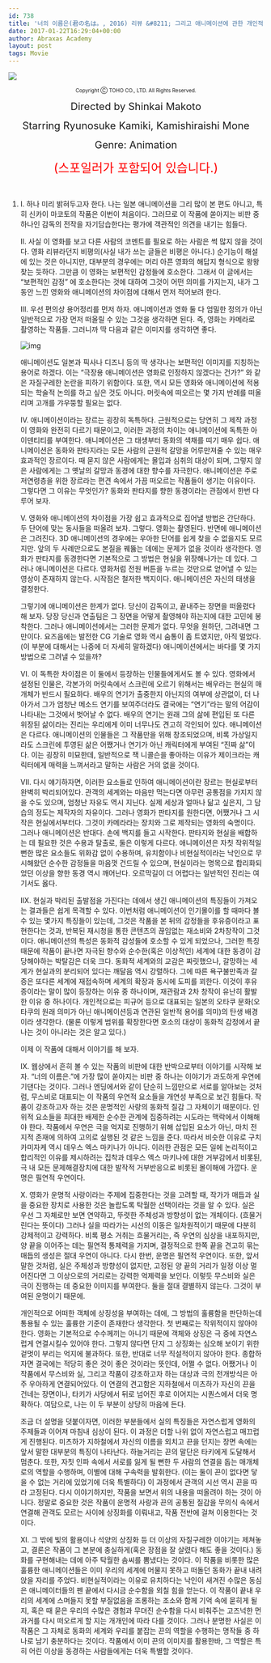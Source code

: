 ```yaml
---
id: 738
title: '너의 이름은(君の名は。, 2016) 리뷰 &#8211; 그리고 애니메이션에 관한 개인적인 생각'
date: 2017-01-22T16:29:04+00:00
author: Abraxas Academy
layout: post
tags: Movie
---
```

![](https://images-na.ssl-images-amazon.com/images/M/MV5BODRmZDVmNzUtZDA4ZC00NjhkLWI2M2UtN2M0ZDIzNDcxYThjL2ltYWdlXkEyXkFqcGdeQXVyNTk0MzMzODA@._V1_SY1000_SX675_AL_.jpg)
</p>

<p style="text-align: center;">
  <span style="font-size: 10px;">Copyright Ⓒ TOHO CO., LTD. All Rights Reserved.</span>
</p>

<p style="text-align: center;">
  <span style="font-size: 20px;">Directed by Shinkai Makoto</span>
</p>

<p style="text-align: center;">
  <span style="font-size: 20px;">Starring Ryunosuke Kamiki, Kamishiraishi Mone</span>
</p>

<p style="text-align: center;">
  <span style="font-size: 20px;">Genre: Animation</span>
</p>

<p style="text-align: center;">
  <span style="font-size: 24px; color: #ff0000;">(스포일러가 포함되어 있습니다.)</span>
</p>

&nbsp;

1. I. 하나 미리 밝혀두고자 한다. 나는 일본 애니메이션을 그리 많이 본 편도 아니고, 특히 신카이 마코토의 작품은 이번이 처음이다. 그러므로 이 작품에 쏟아지는 비판 중 하나인 감독의 전작을 자기담습한다는 평가에 객관적인 의견을 내기는 힘들다.

    

   II. 사실 이 영화를 보고 다른 사람의 코멘트를 필요로 하는 사람은 썩 많지 않을 것이다. 영화 리뷰라던지 비평의(사실 내가 쓰는 글들은 비평은 아니다.) 순기능이 해설에 있는 것은 아니지만, 대부분의 경우에는 머리 아픈 영화의 해답지 형식으로 왕왕 찾는 듯하다. 그만큼 이 영화는 보편적인 감정들에 호소한다. 그래서 이 글에서는 “보편적인 감정” 에 호소한다는 것에 대하여 그것이 어떤 의미를 가지는지, 내가 그동안 느낀 영화와 애니메이션의 차이점에 대해서 먼저 적어보려 한다.

    

   III. 우선 편의상 용어정리를 먼저 하자. 애니메이션과 영화 둘 다 엄밀한 정의가 아닌 일반적으로 가장 먼저 떠올릴 수 있는 그것을 생각하면 된다. 즉, 영화는 카메라로 촬영하는 작품들. 그러니까 딱 다음과 같은 이미지를 생각하면 좋다. 

   ![img](https://s3.amazonaws.com/chssweb/event_images/5895/original/Truffaut.jpg?1459768098)

   애니메이션도 일본과 픽사나 디즈니 등의 딱 생각나는 보편적인 이미지를 지칭하는 용어로 하겠다. 이는 “극장용 애니메이션은 영화로 인정하지 않겠다는 건가?” 와 같은 자질구레한 논란을 피하기 위함이다. 또한, 역시 모든 영화와 애니메이션에 적용되는 학술적 논의를 하고 싶은 것도 아니다. 머릿속에 떠오르는 몇 가지 반례를 떠올리며 고개를 갸우뚱할 필요는 없다.

    

   IV. 애니메이션이라는 장르는 굉장히 독특하다. 근원적으로는 당연히 그 제작 과정이 영화와 완전히 다르기 때문이고, 이러한 과정의 차이는 애니메이션에 독특한 아이덴티티를 부여한다. 애니메이션은 그 태생부터 동화의 색채를 띠기 매우 쉽다. 애니메이션은 동화와 판타지라는 모든 사람의 근원적 갈망을 어루만져줄 수 있는 매우 효과적인 장르이다. 때 묻지 않은 사람에게는 몰입과 심취의 대상이 되며, 그렇지 않은 사람에게는 그 옛날의 갈망과 동경에 대한 향수를 자극한다. 애니메이션은 주로 저연령층을 위한 장르라는 편견 속에서 가끔 떠오르는 작품들이 생기는 이유이다. 그렇다면 그 이유는 무엇인가? 동화와 판타지를 향한 동경이라는 관점에서 한번 다루어 보자.

    

   V. 영화와 애니메이션의 차이점을 가장 쉽고 효과적으로 집어낼 방법은 간단하다. 두 단어에 맞는 동사들을 떠올려 보자. 그렇다. 영화는 촬영된다. 반면에 애니메이션은 그려진다. 3D 애니메이션의 경우에는 우아한 단어를 쉽게 찾을 수 없을지도 모르지만. 앞의 두 사례만으로도 본질을 꿰뚫는 데에는 문제가 없을 것이라 생각한다. 영화가 판타지를 동경한다면 기본적으로 그 방법은 현실을 위장해나가는 데 있다. 그러나 애니메이션은 다르다. 영화처럼 전원 버튼을 누르는 것만으로 얻어낼 수 있는 영상이 존재하지 않는다. 시작점은 철저한 백지이다. 애니메이션은 자신의 태생을 결정한다. 

   그렇기에 애니메이션은 한계가 없다. 당신이 감독이고, 끝내주는 장면을 떠올렸다 해 보자. 당장 당신과 연출팀은 그 장면을 어떻게 촬영해야 하는지에 대한 고민에 봉착한다. 그러나 애니메이션에서는 그러한 문제가 없다. 무엇을 원하던, 그려내면 그만이다. 요즈음에는 발전한 CG 기술로 영화 역시 숨통이 좀 트였지만, 아직 멀었다. (이 부분에 대해서는 나중에 더 자세히 말하겠다) 애니메이션에서는 바다를 몇 가지 방법으로 그려낼 수 있을까?

    

   VI. 이 독특한 차이점은 이 둘에서 등장하는 인물들에게서도 볼 수 있다. 영화에서 설정된 인물은, 각본가의 머릿속에서 스크린에 오르기 위해서는 배우라는 현실의 매개체가 반드시 필요하다. 배우의 연기가 출중한지 아닌지의 여부에 상관없이, 더 나아가서 그가 엄청난 메소드 연기를 보여주더라도 결국에는 “연기”라는 말의 어감이 나타내는 그것에서 벗어날 수 없다. 배우의 연기는 원래 그의 삶에 편입된 또 다른 위장된 삶이라는 진리는 우리에게 이미 너무나도 견고히 각인되어 있다. 애니메이션은 다르다. 애니메이션의 인물들은 그 작품만을 위해 창조되었으며, 비록 가상일지라도 스크린에 투영된 삶은 어쨌거나 연기가 아닌 캐릭터에게 부여된 “진짜 삶”이다. 이는 굉장히 미묘한데, 일반적으로 잭 니콜슨을 좋아하는 이유가 제이크라는 캐릭터에게 매력을 느껴서라고 말하는 사람은 거의 없을 것이다.

    

   VII. 다시 얘기하자면, 이러한 요소들로 인하여 애니메이션이란 장르는 현실로부터 완벽히 박리되어있다. 관객의 세계와는 마음만 먹는다면 아무런 공통점을 가지지 않을 수도 있으며, 엄청난 자유도 역시 지닌다. 실제 세상과 얼마나 닮고 싶은지, 그 담습의 정도는 제작자의 자유이다. 그러나 영화가 판타지를 원한다면, 어쨌거나 그 시작은 현실에서부터다. 그것이 카메라라는 장치와 그로 제작되는 영화의 숙명이다. 그러나 애니메이션은 반대다. 손에 백지를 들고 시작한다. 판타지와 현실을 배합하는 데 필요한 것은 수용과 탈출로, 둘은 이렇게 다르다. 애니메이션은 자칫 작위적일뻔한 많은 요소들도 위화감 없이 수용하며, 유치함이나 비현실적이라는 낙인으로 무시해왔던 순수한 감정들을 마음껏 건드릴 수 있으며, 현실이라는 명목으로 합리화되었던 이상을 향한 동경 역시 깨어난다. 오르막길이 더 어렵다는 일반적인 진리는 여기서도 옳다.

    

   IIX. 현실과 박리된 출발점을 가진다는 데에서 생긴 애니메이션의 특징들이 가져오는 결과들은 쉽게 목격할 수 있다. 이번처럼 애니메이션이 인기몰이를 할 때마다 볼 수 있는 몇가지 특징들이 있는데, 그것은 작품을 본 뒤의 감정들을 후유증이라고 표현한다는 것과, 반복된 재시청을 통한 콘텐츠의 끊임없는 재소비와 2차창작이 그것이다. 애니메이션의 특성은 동화적 감성들에 호소할 수 있게 되었으나, 그러한 특징 때문에 작품이 끝나면 자극된 향수와 순수한(혹은 이상적인) 세계에 대한 동경이 감당해야하는 박탈감은 더욱 크다. 동화적 세계와의 교감은 짜릿했으나, 갈망하는 세계가 현실과의 분리되어 있다는 깨달음 역시 강렬하다. 그에 따른 욕구불만족과 갈증은 또다른 세계에 재접속하며 세계의 확장과 동시에 도피를 꾀한다. 이것이 후유증이라는 말이 많이 등장하는 이유 중 하나이며, 재관람과 2차 창작이 유난히 활발한 이유 중 하나이다. 개인적으로는 피규어 등으로 대표되는 일본의 오타쿠 문화(오타쿠의 원래 의미가 아닌 애니메이션등과 연관된 일반적 용어를 의미)의 탄생 배경이라 생각한다. (물론 이렇게 범위를 확장한다면 호소의 대상이 동화적 감정에서 끝나는 것이 아니라는 것은 알고 있다.)

    

   이제 이 작품에 대해서 이야기를 해 보자.

    

   IX. 웹상에서 흔히 볼 수 있는 작품의 비판에 대한 반박으로부터 이야기를 시작해 보자. “너의 이름은.”에 가장 많이 쏟아지는 비판 중 하나는 이야기가 과도하게 우연에 기댄다는 것이다. 그러나 엔딩에서와 같이 단순히 느낌만으로 서로를 알아보는 것처럼, 무스비로 대표되는 이 작품의 우연적 요소들을 개연성 부족으로 보긴 힘들다. 작품이 강조하고자 하는 것은 운명적인 사랑의 동화적 질감 그 자체이기 때문이다. 인위적 요소들을 최대한 배제한 순수한 관계에 집중하려는 시도라는 맥락에서 이해해야 한다. 작품에서 우연은 극을 억지로 진행하기 위해 삽입된 요소가 아닌, 마치 전지적 존재에 의하여 고의로 실행된 것 같은 느낌을 준다. 따라서 비슷한 이유로 구치카미자케 역시 데우스 엑스 마키나가 아니다. 이러한 관점은 모든 일에 논리적이고 합리적인 이유를 제시하려는 집착과 데우스 엑스 마키나에 대한 거부감에서 비롯된, 극 내 모든 문제해결장치에 대한 발작적 거부반응으로 비롯된 몰이해에 가깝다. 운명은 필연적 우연이다.

    

   X. 영화가 운명적 사랑이라는 주제에 집중한다는 것을 고려할 때, 작가가 매듭과 실을 중요한 장치로 사용한 것은 놀랍도록 탁월한 선택이라는 것을 알 수 있다. 실은 우선 그 자체로만 보면 연약하고, 뚜렷한 주체성과 방향성이 없는 개체이다. (흐물거린다는 뜻이다) 그러나 실을 따라가는 시선의 이동은 일차원적이기 때문에 다분히 강제적이고 강력하다. 비록 평소 거취는 흐물거리는, 즉 우연의 심상을 내포하지만, 양 끝을 이어주는 데는 필연적 통제력을 가지며, 결정적으로 한쪽 끝을 견고히 묶는 매듭의 생성은 절대 우연이 아니다. 다시 한번, 운명은 필연적 우연이다. 또한, 앞서 말한 것처럼, 실은 주체성과 방향성이 없지만, 고정된 양 끝의 거리가 일정 이상 멀어진다면 그 이상으로의 거리로는 강력한 억제력을 보인다. 이렇듯 무스비와 실은 극이 진행하는 데 중요한 이미지를 부여한다. 둘을 절대 결별하지 않는다. 그것이 부여된 운명이기 때문에.

   개인적으로 어떠한 객체에 상징성을 부여하는 데에, 그 방법의 훌륭함을 판단하는데 통용될 수 있는 훌륭한 기준이 존재한다 생각한다. 첫 번째로는 작위적이지 않아야 한다. 영화는 기본적으로 수수께끼는 아니기 때문에 객체와 상징은 극 중에 자연스럽게 연결시킬수 있어야 한다. 그렇지 않다면 단지 그 상징화는 심오해 보이기 위한 겉멋이 부리는 억지에 불과하다. 또한, 반대로 너무 직설적이지 않아야 한다. 종합하자면 결국에는 적당히 좋은 것이 좋은 것이라는 뜻인데, 어쩔 수 없다. 어쨌거나 이 작품에서 무스비와 실, 그리고 작품이 강조하고자 하는 대상과 극의 전개방식은 아주 우아하게 연결되어있다. 이 연결의 견고함은 지하철에서 미츠하가 자신의 끈을 건네는 장면이나, 타키가 사당에서 뒤로 넘어진 후로 이어지는 시퀀스에서 더욱 명확하다. 여담으로, 나는 이 두 부분이 상당히 마음에 든다. 

   조금 더 설명을 덧붙이자면, 이러한 부분들에서 실의 특징들은 자연스럽게 영화의 주제들과 이어져 마침내 심상이 된다. 이 과정은 더할 나위 없이 자연스럽고 매끄럽게 진행된다. 미츠하가 지하철에서 자신의 이름을 외치고 끈을 던지는 장면 속에는 앞서 말한 대부분의 특징이 나타난다. 하늘거리는 끈의 말단은 타키에게 도달해서 멈춘다. 또한, 자칫 인파 속에서 서로를 잃게 될 뻔한 두 사람의 연결을 돕는 매개체로의 역할을 수행하며, 이별에 대해 구속력을 발휘한다. (이는 둘이 끈이 없다면 닿을 수 없는 거리에 있었기에 더욱 특별하다) 이 과정에서 관객의 시선 역시 끈을 따라 고정된다. 다시 이야기하지만, 작품을 보면서 위의 내용을 떠올려야 하는 것이 아니다. 정말로 중요한 것은 작품이 운명적 사랑과 끈의 공통된 질감을 무의식 속에서 연결해 관객도 모르는 사이에 상징화를 이뤄내고, 작품 전반에 걸쳐 이용한다는 것이다.

    

   XI. 그 밖에 빛의 활용이나 석양의 상징화 등 더 이상의 자질구레한 이야기는 제쳐놓고, 결론은 작품이 그 본분에 충실하게(혹은 장점을 잘 살렸다 해도 좋을 것이다.) 동화를 구현해내는 데에 아주 탁월한 솜씨를 뽐냈다는 것이다. 이 작품을 비롯한 많은 훌륭한 애니메이션들은 이미 우리의 세계에 머물지 못하고 떠돌던 동화가 끝내 내려앉을 자리를 주었다. 비현실적이라는 이유로 유치하다는 낙인이 새겨진 수많은 동심은 애니메이터들의 펜 끝에서 다시금 순수함을 외칠 힘을 얻는다. 이 작품이 끝내 우리의 세계에 스며들지 못할 부질없음을 조롱하는 조소와 함께 기억 속에 묻히게 될지, 혹은 때 묻은 우리의 수많은 경험과 무뎌진 순수함을 다시 비춰주는 고즈넉한 먼 과거를 다시 떠오르게 할 지는 개개인에 따라 다를 것이다. 그러나 분명한 사실은 이 작품은 그 자체로 동화의 세계와 우리를 붙잡는 끈의 역할을 수행하는 명작들 중 하나로 남기 충분하다는 것이다. 작품에서 이미 끈의 이미지를 활용한바, 그 역할은 특히 어린 이상을 동경하는 사람들에게는 더욱 특별할 것이다.

    